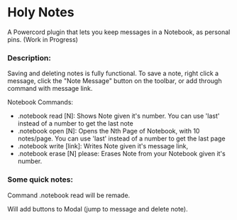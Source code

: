 # Holy Notes
 A Powercord plugin that lets you keep messages in a Notebook, as personal pins. (Work in Progress)


### Description:

Saving and deleting notes is fully functional. To save a note, right click a message, click the "Note Message" button on the toolbar, or add through command with message link. 

Notebook Commands:

- .notebook read [N]: Shows Note given it's number. You can use 'last' instead of a number to get the last note
- .notebook open [N]: Opens the Nth Page of Notebook, with 10 notes/page. You can use 'last' instead of a number to get the last page
- .notebook write [link]: Writes Note given it's message link,
- .notebook erase [N] please: Erases Note from your Notebook given it's number.

 
### Some quick notes:

Command .notebook read will be remade.

Will add buttons to Modal (jump to message and delete note).
